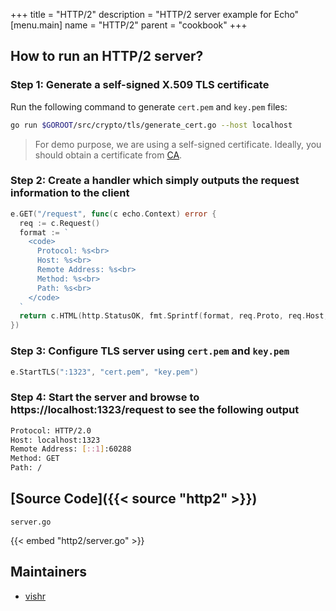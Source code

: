 +++
title = "HTTP/2"
description = "HTTP/2 server example for Echo"
[menu.main]
  name = "HTTP/2"
  parent = "cookbook"
+++

## How to run an HTTP/2 server?

### Step 1: Generate a self-signed X.509 TLS certificate 

Run the following command to generate `cert.pem` and `key.pem` files:

```sh
go run $GOROOT/src/crypto/tls/generate_cert.go --host localhost
```

> For demo purpose, we are using a self-signed certificate. Ideally, you should obtain
a certificate from [CA](https://en.wikipedia.org/wiki/Certificate_authority).

### Step 2: Create a handler which simply outputs the request information to the client

```go
e.GET("/request", func(c echo.Context) error {
  req := c.Request()
  format := `
    <code>
      Protocol: %s<br>
      Host: %s<br>
      Remote Address: %s<br>
      Method: %s<br>
      Path: %s<br>
    </code>
  `
  return c.HTML(http.StatusOK, fmt.Sprintf(format, req.Proto, req.Host, req.RemoteAddr, req.Method, req.URL.Path))
})
```

### Step 3: Configure TLS server using `cert.pem` and `key.pem`

```go
e.StartTLS(":1323", "cert.pem", "key.pem")
```

### Step 4: Start the server and browse to https://localhost:1323/request to see the following output

```sh
Protocol: HTTP/2.0
Host: localhost:1323
Remote Address: [::1]:60288
Method: GET
Path: /
```

## [Source Code]({{< source "http2" >}})

`server.go`

{{< embed "http2/server.go" >}}

## Maintainers

- [vishr](https://github.com/vishr)
